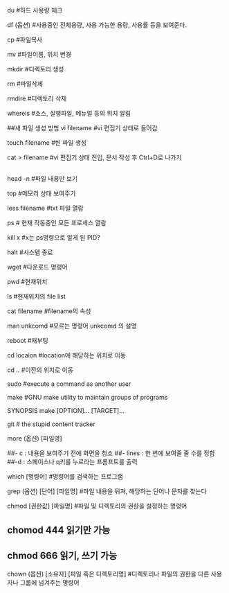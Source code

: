 du #하드 사용량 체크

df (옵션) #사용중인 전체용량, 사용 가능한 용량, 사용률 등을 보여준다.

cp #파일복사

mv #파일이름, 위치 변경

mkdir #디렉토리 생성

rm #파일삭제

rmdire #디렉토리 삭제

whereis #소스, 실행파일, 메뉴얼 등의 위치 알림

##새 파일 생성 방법
vi filename #vi 편집기 상태로 들어감

touch filename #빈 파일 생성

cat > filename #vi 편집기 상태 진입, 문서 작성 후 Ctrl+D로 나가기
##

head -n #파일 내용만 보기

top #메모리 상태 보여주기

less filename #txt 파일 열람

ps # 현재 작동중인 모든 프로세스 열람

kill x #x는 ps명령으로 알게 된 PID?

halt #시스템 종료

wget #다운로드 명령어

pwd #현재위치

ls #현재위치의 file list

cat filename #filename의 속성

man unkcomd #모르는 명령어 unkcomd 의 설명

reboot #재부팅

cd locaion #location에 해당하는 위치로 이동

cd .. #이전의 위치로 이동

sudo #execute a command as another user


make #GNU make utility to maintain groups of programs

SYNOPSIS
       make [OPTION]... [TARGET]...

git # the stupid content tracker


more (옵션) [파일명]

##- c : 내용을 보여주기 전에 화면을 청소
##- lines : 한 번에 보여줄 줄 수를 정함
##-d : 스페이스나 q키를 누르라는 프롬프트를 출력

which [명령어] #명령어를 검색하는 프로그램

grep (옵션) [단어] [파일명] #파일 내용을 뒤져, 해당하는 단어나 문자를 찾는다

chmod [권한값] [파일명] #파일 및 디렉토리의 권한을 설정하는 명령어

## chomod 444 읽기만 가능
## chmod 666 읽기, 쓰기 가능

chown (옵션) [소유자] [파일 혹은 디렉토리명] #디렉토리나 파일의 권한을 다른 사용자나 그룹에 넘겨주는 명령어












